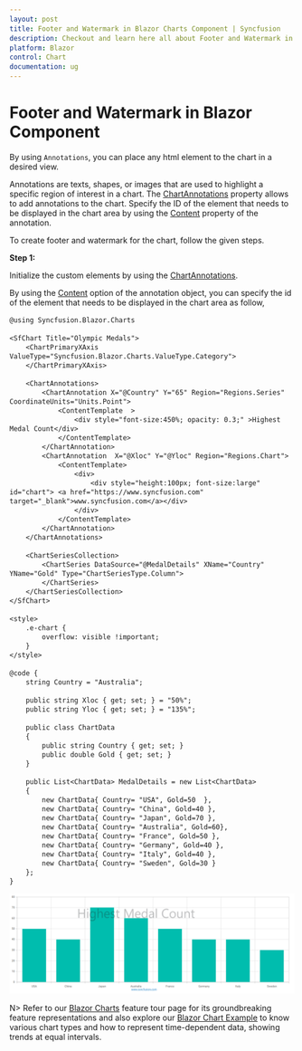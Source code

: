 ```yaml
---
layout: post
title: Footer and Watermark in Blazor Charts Component | Syncfusion
description: Checkout and learn here all about Footer and Watermark in Syncfusion Blazor Charts component and more.
platform: Blazor
control: Chart
documentation: ug
---
```

<!-- markdownlint-disable MD036 -->

# Footer and Watermark in Blazor Component

By using ``Annotations``, you can place any html element to the chart in a desired view.

Annotations are texts, shapes, or images that are used to highlight a specific region of interest in a chart. The [ChartAnnotations](https://help.syncfusion.com/cr/blazor/Syncfusion.Blazor.Charts.ChartAnnotations.html#Syncfusion_Blazor_Charts_ChartAnnotations__ctor) property allows to add annotations to the chart. Specify the ID of the element that needs to be displayed in the chart area by using the [Content](https://help.syncfusion.com/cr/blazor/Syncfusion.Blazor.Charts.ChartAnnotation.html#Syncfusion_Blazor_Charts_ChartAnnotation_ContentTemplate) property of the annotation.

To create footer and watermark for the chart, follow the given steps.

**Step 1:**

Initialize the custom elements by using the [ChartAnnotations](https://help.syncfusion.com/cr/blazor/Syncfusion.Blazor.Charts.ChartAnnotations.html#Syncfusion_Blazor_Charts_ChartAnnotations__ctor).

By using the [Content](https://help.syncfusion.com/cr/blazor/Syncfusion.Blazor.Charts.ChartAnnotation.html#Syncfusion_Blazor_Charts_ChartAnnotation_ContentTemplate) option of the annotation object, you can specify the id of the element that needs to be displayed in the chart area as follow,

```cshtml
@using Syncfusion.Blazor.Charts

<SfChart Title="Olympic Medals">
    <ChartPrimaryXAxis ValueType="Syncfusion.Blazor.Charts.ValueType.Category">
    </ChartPrimaryXAxis>

    <ChartAnnotations>
        <ChartAnnotation X="@Country" Y="65" Region="Regions.Series" CoordinateUnits="Units.Point">
            <ContentTemplate  >
                <div style="font-size:450%; opacity: 0.3;" >Highest Medal Count</div>                
            </ContentTemplate>            
        </ChartAnnotation>
        <ChartAnnotation  X="@Xloc" Y="@Yloc" Region="Regions.Chart">
            <ContentTemplate>
                <div>
                    <div style="height:100px; font-size:large"  id="chart"> <a href="https://www.syncfusion.com" target="_blank">www.syncfusion.com</a></div>
                </div>
            </ContentTemplate>
        </ChartAnnotation>
    </ChartAnnotations>

    <ChartSeriesCollection>
        <ChartSeries DataSource="@MedalDetails" XName="Country" YName="Gold" Type="ChartSeriesType.Column">
        </ChartSeries>
    </ChartSeriesCollection>
</SfChart>

<style>
    .e-chart {
        overflow: visible !important;
    }
</style>

@code {
    string Country = "Australia";

    public string Xloc { get; set; } = "50%";
    public string Yloc { get; set; } = "135%";

    public class ChartData
    {
        public string Country { get; set; }
        public double Gold { get; set; }
    }

    public List<ChartData> MedalDetails = new List<ChartData>
    {
        new ChartData{ Country= "USA", Gold=50  },
        new ChartData{ Country= "China", Gold=40 },
        new ChartData{ Country= "Japan", Gold=70 },
        new ChartData{ Country= "Australia", Gold=60},
        new ChartData{ Country= "France", Gold=50 },
        new ChartData{ Country= "Germany", Gold=40 },
        new ChartData{ Country= "Italy", Gold=40 },
        new ChartData{ Country= "Sweden", Gold=30 }
    };
}

```
![Blazor Chart With Footer And Watermark](../images/how-to/blazar-chart-footer-and-watermark.png)

N> Refer to our [Blazor Charts](https://www.syncfusion.com/blazor-components/blazor-charts) feature tour page for its groundbreaking feature representations and also explore our [Blazor Chart Example](https://blazor.syncfusion.com/demos/chart/line?theme=bootstrap4) to know various chart types and how to represent time-dependent data, showing trends at equal intervals.